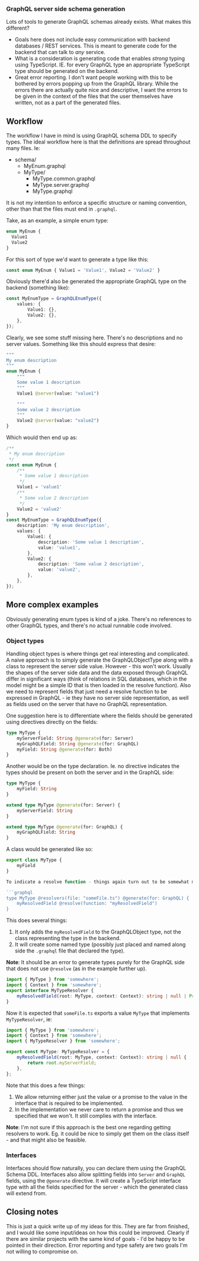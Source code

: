 ### GraphQL server side schema generation

Lots of tools to generate GraphQL schemas already exists. What makes this different?

* Goals here does not include easy communication with backend databases / REST services. This is meant to generate code for the backend that can talk to *any* service.
* What is a consideration is generating code that enables *strong* typing using TypeScript. IE. for every GraphQL type an appropriate TypeScript type should be generated on the backend.
* Great error reporting. I don't want people working with this to be bothered by errors popping up from the GraphQL library. While the errors there are actually quite nice and descriptive, I want the errors to be given in the context of the files that the user themselves have written, not as a part of the generated files.

## Workflow

The workflow I have in mind is using GraphQL schema DDL to specify types. The ideal workflow here is that the definitions are spread throughout many files. Ie:

- schema/
  - MyEnum.graphql
  - MyType/
    - MyType.common.graphql
    - MyType.server.graphql
    - MyType.graphql

It is not my intention to enforce a specific structure or naming convention, other than that the files must end in `.graphql`.

Take, as an example, a simple enum type:

```graphql
enum MyEnum {
  Value1
  Value2
}
```

For this sort of type we'd want to generate a type like this:

```ts
const enum MyEnum { Value1 = 'Value1', Value2 = 'Value2' }
```

Obviously there'd also be generated the appropriate GraphQL type on the backend (something like):

```ts
const MyEnumType = GraphQLEnumType({
	values: {
		Value1: {},
		Value2: {},
	},
});
```

Clearly, we see some stuff missing here. There's no descriptions and no server values. Something like this should express that desire:

```graphql
"""
My enum description
"""
enum MyEnum {
	"""
	Some value 1 description
	"""
	Value1 @server(value: "value1")

	"""
	Some value 2 description
	"""
	Value2 @server(value: "value2")
}
```

Which would then end up as:

```ts
/**
 * My enum description
 */
const enum MyEnum {
	/**
	 * Some value 1 description
	 */
	Value1 = 'value1'
	/**
	 * Some value 2 description
	 */
	Value2 = 'value2'
}
const MyEnumType = GraphQLEnumType({
	description: 'My enum description',
	values: {
		Value1: {
			description: 'Some value 1 description',
			value: 'value1',
		},
		Value2: {
			description: 'Some value 2 description',
			value: 'value2',
		},
	},
});
```

## More complex examples

Obviously generating enum types is kind of a joke. There's no references to other GraphQL types, and there's no actual runnable code involved.

### Object types

Handling object types is where things get real interesting and complicated. A naive approach is to simply generate the GraphQLObjectType along with a class to represent the server side value. However - this won't work. Usually the shapes of the server side data and the data exposed through GraphQL differ in significant ways (think of relations in SQL databases, which in the model might be a simple ID that is then loaded in the resolve function). Also we need to represent fields that just need a resolve function to be expressed in GraphQL - ie they have no server side representation, as well as fields used on the server that have no GraphQL representation.

One suggestion here is to differentiate where the fields should be generated using directives directly on the fields:

```graphql
type MyType {
	myServerField: String @generate(for: Server)
	myGraphQLField: String @generate(for: GraphQL)
	myField: String @generate(for: Both)
}
```

Another would be on the type declaration. Ie. no directive indicates the types should be present on both the server and in the GraphQL side:

```graphql
type MyType {
	myField: String
}

extend type MyType @generate(for: Server) {
	myServerField: String
}

extend type MyType @generate(for: GraphQL) {
	myGraphQLField: String
}
```

A class would be generated like so:

```ts
export class MyType {
	myField
}

To indicate a resolve function - things again turn out to be somewhat more complicated than they seem. We need a file to `import` to know where the resolution logic resides. When declaring the type (`extend` or not) where there's resolutions inside that declaration, one would need to point to that file:

```graphql
type MyType @resolvers(file: "someFile.ts") @generate(for: GraphQL) {
	myResolvedField @resolve(function: "myResolvedField")
}
```

This does several things:

1. It only adds the `myResolvedField` to the GraphQLObject type, not the class representing the type in the backend.
2. It will create some named type (possibly just placed and named along side the `.graphql` file that declared the type).

**Note**: It should be an error to generate types purely for the GraphQL side that does not use `@resolve` (as in the example further up).

```ts
import { MyType } from 'somewhere';
import { Context } from 'somewhere';
export interface MyTypeResolver {
	myResolvedField(root: MyType, context: Context): string | null | Promise<string | null>;
}
```

Now it is expected that `someFile.ts` exports a value `MyType` that implements `MyTypeResolver`, ie:

```ts
import { MyType } from 'somewhere';
import { Context } from 'somewhere';
import { MyTypeResolver } from 'somewhere';

export const MyType: MyTypeResolver = {
	myResolvedField(root: MyType, context: Context): string | null {
		return root.myServerField;
	},
};
```

Note that this does a few things:

1. We allow returning either just the value or a promise to the value in the interface that is required to be implemented.
2. In the implementation we never care to return a promise and thus we specified that we won't. It still complies with the interface.

**Note**: I'm not sure if this approach is the best one regarding getting resolvers to work. Eg. it could be nice to simply get them on the class itself - and that might also be feasible.

### Interfaces

Interfaces should flow naturally, you can declare them using the GraphQL Schema DDL. Interfaces also allow splitting fields into `Server` and `GraphQL` fields, using the `@generate` directive. It will create a TypeScript interface type with all the fields specified for the server - which the generated class will extend from.

## Closing notes

This is just a quick write up of my ideas for this. They are far from finished, and I would like some input/ideas on how this could be improved. Clearly if there are similar projects with the same kind of goals - I'd be happy to be pointed in their direction. Error reporting and type safety are two goals I'm not willing to compromise on.